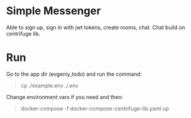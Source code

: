 # Simple Messenger

Able to sign up, sign in with jwt tokens, create 
rooms, chat. Chat build on centrifuge lib.

# Run 

Go to the app dir (evgeniy_todo) and run the command:

> cp ./example.env ./.env

Change environment vars if you need and then:

> docker-compose -f docker-compose-centrifuge-lib.yaml up
